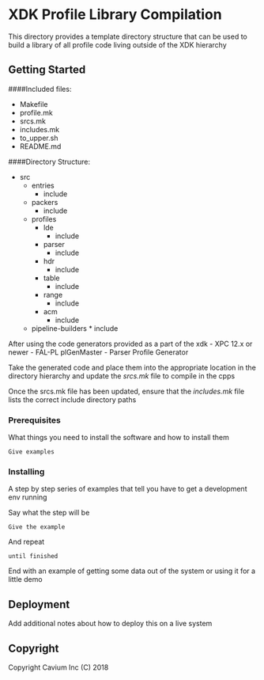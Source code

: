 # XDK Profile Library Compilation

This directory provides a template directory structure that can be used to build a library of all profile code living outside of the XDK hierarchy

## Getting Started

####Included files:
* Makefile
* profile.mk
* srcs.mk
* includes.mk
* to\_upper.sh
* README.md

####Directory Structure:
* src
    * entries
        * include
    * packers
        * include
    * profiles
        * lde
            * include
        * parser
            * include
        * hdr
            * include
        * table
            * include
        * range
            * include
        * acm
            * include
    * pipeline-builders
            * include
    
After using the code generators provided as a part of the xdk
    - XPC 12.x or newer
    - FAL-PL plGenMaster
    - Parser Profile Generator
    
Take the generated code and place them into the appropriate location in the directory hierarchy and update the _srcs.mk_ file to compile in the cpps

Once the srcs.mk file has been updated, ensure that the _includes.mk_ file lists the correct include directory paths




### Prerequisites

What things you need to install the software and how to install them

```
Give examples
```

### Installing

A step by step series of examples that tell you have to get a development env running

Say what the step will be

```
Give the example
```

And repeat

```
until finished
```

End with an example of getting some data out of the system or using it for a little demo

## Deployment

Add additional notes about how to deploy this on a live system

## Copyright

Copyright Cavium Inc (C) 2018